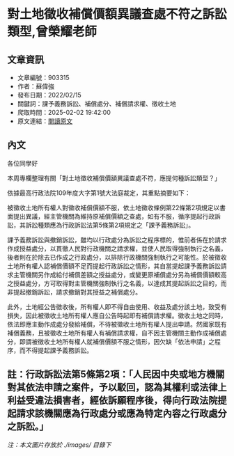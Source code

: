 # 對土地徵收補償價額異議查處不符之訴訟類型,曾榮耀老師

## 文章資訊
- 文章編號：903315
- 作者：蘇偉強
- 發布日期：2022/02/15
- 關鍵詞：課予義務訴訟、補償處分、補償請求權、徵收土地
- 爬取時間：2025-02-02 19:42:00
- 原文連結：[閱讀原文](https://real-estate.get.com.tw/Columns/detail.aspx?no=903315)

## 內文
各位同學好

本周專欄整理有關「對土地徵收補償價額異議查處不符，應提何種訴訟類型？」

依據最高行政法院109年度大字第1號大法庭裁定，其重點摘要如下：

被徵收土地所有權人對徵收補償價額不服，依土地徵收條例第22條第2項規定以書面提出異議，經主管機關為維持原補償價額之查處，如有不服，循序提起行政訴訟，其訴訟種類應為行政訴訟法第5條第2項規定之「課予義務訴訟」。

課予義務訴訟與撤銷訴訟，雖均以行政處分為訴訟之程序標的，惟前者係在於請求作成授益處分，以貫徹人民對行政機關之請求權，並使人民取得強制執行之名義，後者則在於除去已作成之行政處分，以排除行政機關強制執行之可能性。於被徵收土地所有權人認補償價額不足而提起行政訴訟之情形，其自當提起課予義務訴訟請求主管機關另作成給付補償差額之授益處分，或變更原補償處分另為補償價額較高之授益處分，方可取得對主管機關強制執行之名義，以達成其提起訴訟之目的，而非提起撤銷訴訟，請求撤銷對其授益之補償處分。

此外，土地經公告徵收後，所有權人即不得自由使用、收益及處分該土地，致受有損失，因此被徵收土地所有權人應自公告時起即有補償請求權。徵收土地之同時，依法即應主動作成處分發給補償，不待被徵收土地所有權人提出申請。然國家既有補償義務，且被徵收土地所有權人有補償請求權，自不因主管機關主動作成補償處分，即謂被徵收土地所有權人就補償價額不服之情形，因欠缺「依法申請」之程序，而不得提起課予義務訴訟。

註：行政訴訟法第5條第2項：「人民因中央或地方機關對其依法申請之案件，予以駁回，認為其權利或法律上利益受違法損害者，經依訴願程序後，得向行政法院提起請求該機關應為行政處分或應為特定內容之行政處分之訴訟。」
---
*注：本文圖片存放於 ./images/ 目錄下*
